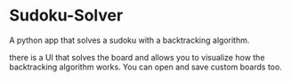 # Sudoku-Solver
A python app that solves a sudoku with a backtracking algorithm.

there is a UI that solves the board and allows you to visualize how the backtracking algorithm works.
You can open and save custom boards too.

